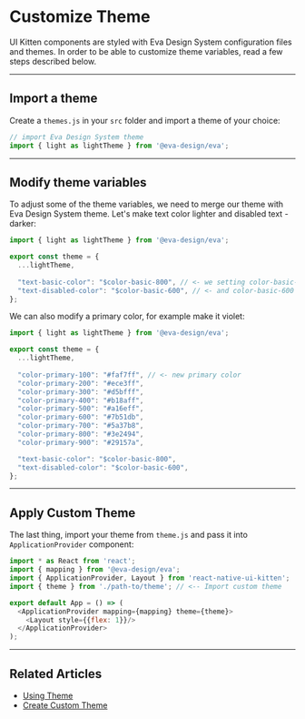 # Customize Theme

UI Kitten components are styled with Eva Design System configuration files and themes.
In order to be able to customize theme variables, read a few steps described below.

<hr>

## Import a theme

Create a `themes.js` in your `src` folder and import a theme of your choice:

```js
// import Eva Design System theme
import { light as lightTheme } from '@eva-design/eva';
```
<hr>

## Modify theme variables

To adjust some of the theme variables, we need to merge our theme with Eva Design System theme.
Let's make text color lighter and disabled text - darker:

```js
import { light as lightTheme } from '@eva-design/eva';

export const theme = {
  ...lightTheme,
  
  "text-basic-color": "$color-basic-800", // <- we setting color-basic-800 instead of color-basic-1000
  "text-disabled-color": "$color-basic-600", // <- and color-basic-600 as instead of color-basic-500
};
```

We can also modify a primary color, for example make it violet:

```js
import { light as lightTheme } from '@eva-design/eva';

export const theme = {
  ...lightTheme,
  
  "color-primary-100": "#faf7ff", // <- new primary color
  "color-primary-200": "#ece3ff",
  "color-primary-300": "#d5bfff",
  "color-primary-400": "#b18aff",
  "color-primary-500": "#a16eff",
  "color-primary-600": "#7b51db",
  "color-primary-700": "#5a37b8",
  "color-primary-800": "#3e2494",
  "color-primary-900": "#29157a",

  "text-basic-color": "$color-basic-800",
  "text-disabled-color": "$color-basic-600",
};
```
<hr>

## Apply Custom Theme

The last thing, import your theme from `theme.js` and pass it into `ApplicationProvider` component:

```js
import * as React from 'react';
import { mapping } from '@eva-design/eva';
import { ApplicationProvider, Layout } from 'react-native-ui-kitten';
import { theme } from './path-to/theme'; // <-- Import custom theme

export default App = () => (
  <ApplicationProvider mapping={mapping} theme={theme}>
    <Layout style={{flex: 1}}/>
  </ApplicationProvider>
);
```

<hr>

## Related Articles

- [Using Theme](design-system/use-theme-variables)
- [Create Custom Theme](design-system/create-a-custom-theme)



